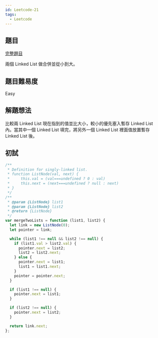 ```yaml
---
id: Leetcode-21
tags:
  - Leetcode
---
```


## 題目

[完整題目](https://leetcode.com/problems/merge-two-sorted-lists/)

兩個 Linked List 做合併並從小到大。

## 題目難易度

Easy

## 解題想法

比較兩 Linked List 現在指到的值並比大小，較小的優先塞入暫存 Linked List 內。當其中一個 Linked List 填完，將另外一個 Linked List 裡面值放置暫存 Linked List 後。

## 初試

```javascript
/**
 * Definition for singly-linked list.
 * function ListNode(val, next) {
 *     this.val = (val===undefined ? 0 : val)
 *     this.next = (next===undefined ? null : next)
 * }
 */
/**
 * @param {ListNode} list1
 * @param {ListNode} list2
 * @return {ListNode}
 */
var mergeTwoLists = function (list1, list2) {
  let link = new ListNode(0);
  let pointer = link;

  while (list1 !== null && list2 !== null) {
    if (list1.val > list2.val) {
      pointer.next = list2;
      list2 = list2.next;
    } else {
      pointer.next = list1;
      list1 = list1.next;
    }
    pointer = pointer.next;
  }

  if (list1 !== null) {
    pointer.next = list1;
  }

  if (list2 !== null) {
    pointer.next = list2;
  }

  return link.next;
};
```
